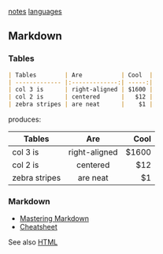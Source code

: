 [notes](index.md) [languages](code.md)

## Markdown

### Tables

```markdown
| Tables        | Are           | Cool  |
| ------------- |:-------------:| -----:|
| col 3 is      | right-aligned | $1600 |
| col 2 is      | centered      |   $12 |
| zebra stripes | are neat      |    $1 |
```

produces:

| Tables        | Are           | Cool  |
| ------------- |:-------------:| -----:|
| col 3 is      | right-aligned | $1600 |
| col 2 is      | centered      |   $12 |
| zebra stripes | are neat      |    $1 |

### Markdown
* [Mastering Markdown](https://guides.github.com/features/mastering-markdown/)
* [Cheatsheet](https://github.com/adam-p/markdown-here/wiki/Markdown-Cheatsheet)

See also [HTML](HTML/index.md)
